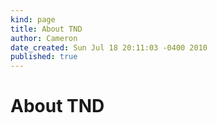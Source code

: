```yaml
---
kind: page
title: About TND
author: Cameron
date_created: Sun Jul 18 20:11:03 -0400 2010
published: true
---
```


# About TND